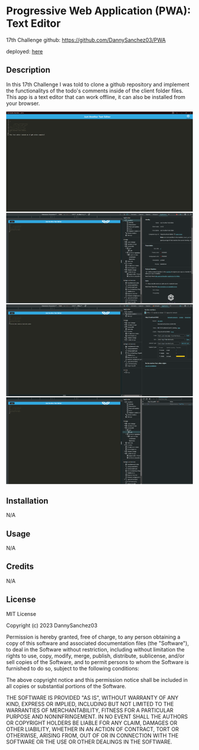 # Progressive Web Application (PWA): Text Editor
17th Challenge
github: https://github.com/DannySanchez03/PWA

deployed: [here](https://gdb-text-editor.onrender.com)

## Description

In this 17th Challenge I was told to clone a github repository and implement the functionalitys of the todo's comments inside of the client folder files. This app is a text editor that can work offline, it can also be installed from your browser.

![my screenshot](assets/app.png)
![my screenshot](assets/Mani.png)
![my screenshot](assets/SW.png)
![my screenshot](assets/IDB.png)


## Installation

N/A

## Usage

N/A

## Credits

N/A

## License

MIT License

Copyright (c) 2023 DannySanchez03

Permission is hereby granted, free of charge, to any person obtaining a copy
of this software and associated documentation files (the "Software"), to deal
in the Software without restriction, including without limitation the rights
to use, copy, modify, merge, publish, distribute, sublicense, and/or sell
copies of the Software, and to permit persons to whom the Software is
furnished to do so, subject to the following conditions:

The above copyright notice and this permission notice shall be included in all
copies or substantial portions of the Software.

THE SOFTWARE IS PROVIDED "AS IS", WITHOUT WARRANTY OF ANY KIND, EXPRESS OR
IMPLIED, INCLUDING BUT NOT LIMITED TO THE WARRANTIES OF MERCHANTABILITY,
FITNESS FOR A PARTICULAR PURPOSE AND NONINFRINGEMENT. IN NO EVENT SHALL THE
AUTHORS OR COPYRIGHT HOLDERS BE LIABLE FOR ANY CLAIM, DAMAGES OR OTHER
LIABILITY, WHETHER IN AN ACTION OF CONTRACT, TORT OR OTHERWISE, ARISING FROM,
OUT OF OR IN CONNECTION WITH THE SOFTWARE OR THE USE OR OTHER DEALINGS IN THE
SOFTWARE.
